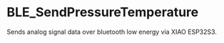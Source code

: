 # BLE_SendPressureTemperature
 Sends analog signal data over bluetooth low energy via XIAO ESP32S3.
